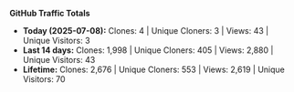 
**GitHub Traffic Totals**

- **Today (2025-07-08):** Clones: 4 | Unique Cloners: 3 | Views: 43 | Unique Visitors: 3
- **Last 14 days:** Clones: 1,998 | Unique Cloners: 405 | Views: 2,880 | Unique Visitors: 43
- **Lifetime:** Clones: 2,676 | Unique Cloners: 553 | Views: 2,619 | Unique Visitors: 70
